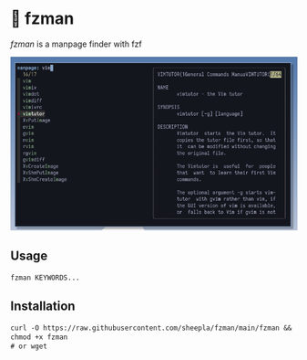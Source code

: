 # 📖 fzman

*fzman* is a manpage finder with fzf

<img src="./img/screenshot.png"/>

## Usage

```
fzman KEYWORDS...
```

## Installation

```
curl -O https://raw.githubusercontent.com/sheepla/fzman/main/fzman && chmod +x fzman
# or wget
```
